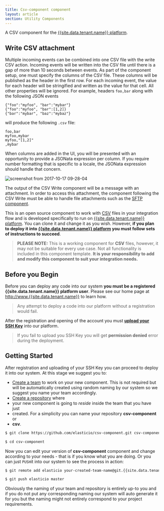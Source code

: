 ```yaml
---
title: Csv-component component
layout: article
section: Utility Components
---
```


A CSV component for the [{{site.data.tenant.name}} platform](http://www.{{site.data.tenant.name}} "{{site.data.tenant.name}} platform").


## Write CSV attachment

Multiple incoming events can be combined into one CSV file with the write CSV
action.  Incoming events will be written into the CSV file until there is a gap
of more than 10 seconds between events.  As part of the component setup, one
must specify the columns of the CSV file.  These columns will be published as
the header in the first row.  For each incoming event, the value for each header
will be stringified and written as the value for that cell.  All other
properties will be ignored.  For example, headers ``foo,bar`` along with the
following JSON events

    {"foo":"myfoo", "bar":"mybar"}
    {"foo":"myfoo", "bar":[1,2]}
    {"bar":"mybar", "baz":"mybaz"}

will produce the following ``.csv`` file:

    foo,bar
    myfoo,mybar
    myfoo,"[1,2]"
    ,mybar

When columns are added in the UI, you will be presented with an opportunity to
provide a JSONata expression per column.  If you require number formatting that
is specific to a locale, the JSONata expression should handle that concern.

![screenshot from 2017-10-17 09-28-04](https://user-images.githubusercontent.com/5710732/31651871-926b4530-b31d-11e7-936f-bcf3ff05f8e2.png)

The output of the CSV Write component will be a message with an attachment.  In
order to access this attachment, the component following the CSV Write must be
able to handle file attachments such as the [SFTP
component](https://github.com/elasticio/sftp-component).

This is an open source component to work with
[CSV](http://en.wikipedia.org/wiki/Comma-separated_values) files in your
integration flow and is developed specifically to run on [{{site.data.tenant.name}}
platform](http://www.{{site.data.tenant.name}} "{{site.data.tenant.name}} platform"). You can clone it and
change it as you wish. However, **if you plan to deploy it into [{{site.data.tenant.name}}
platform](http://www.{{site.data.tenant.name}} "{{site.data.tenant.name}} platform") you must follow sets of
instructions to succeed**.

> **PLEASE NOTE:** This is a working component for **CSV** files, however, it
may not be suitable for every use case. Not all functionality is included in
this component template. **It is your responsibility to add and modify this
component to suit your integration needs.**

## Before you Begin

Before you can deploy any code into our system **you must be a registered
{{site.data.tenant.name}} platform user**. Please see our home page at
[http://www.{{site.data.tenant.name}}](http://www.{{site.data.tenant.name}}) to learn how.

> Any attempt to deploy a code into our platform without a registration would fail.

After the registration and opening of the account you must **[upload your SSH
Key](http://docs.{{site.data.tenant.name}}/docs/ssh-key)** into our platform.

> If you fail to upload you SSH Key you will get **permission denied** error
during the deployment.

## Getting Started

After registration and uploading of your SSH Key you can proceed to deploy it
into our system. At this stage we suggest you to:
* [Create a team](http://docs.{{site.data.tenant.name}}/page/team-management) to work on your
 new component. This is not required but will be automatically created using
 random naming by our system so we suggest you name your team accordingly.
* [Create a repository](http://docs.{{site.data.tenant.name}}/page/repository-management) where
* your new component is going to *reside* inside the team that you have just
* created. For a simplicity you can name your repository **csv-component** or
* **csv**.

```bash
$ git clone https://github.com/elasticio/csv-component.git csv-component

$ cd csv-component
```
Now you can edit your version of **csv-component** component and change
according to your needs - that is if you know what you are doing. Or you can
just ``PUSH``it into our system to see the process in action:

```bash
$ git remote add elasticio your-created-team-name@git.{{site.data.tenant.name}}:csv-component.git

$ git push elasticio master
```
Obviously the naming of your team and repository is entirely up-to you and if
you do not put any corresponding naming our system will auto generate it for you
but the naming might not entirely correspond to your project requirements.
